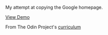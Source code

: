 My attempt at copying the Google homepage.

[View Demo](https://jmorales2012.github.io/google-homepage/)

From The Odin Project's [curriculum](http://www.theodinproject.com/courses/web-development-101/lessons/html-css)

